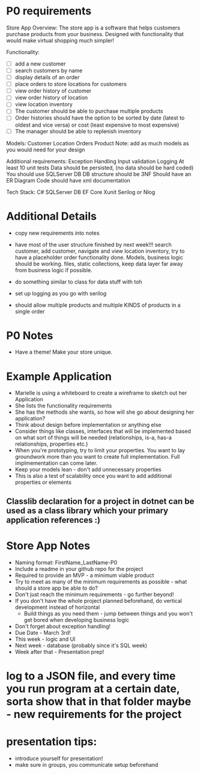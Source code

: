 # P0 requirements
Store App
Overview:
    The store app is a software that helps customers purchase products from your business. Designed with functionality that would make virtual shopping much simpler!

Functionality:
- [ ] add a new customer
- [ ] search customers by name
- [ ] display details of an order
- [ ] place orders to store locations for customers
- [ ] view order history of customer
- [ ] view order history of location
- [ ] view location inventory
- [ ] The customer should be able to purchase multiple products
- [ ] Order histories should have the option to be sorted by date (latest to oldest and vice versa) or cost (least expensive to most expensive)
- [ ] The manager should be able to replenish inventory

Models:
Customer
Location
Orders
Product
Note: add as much models as you would need for your design

Additional requirements:
Exception Handling
Input validation
Logging
At least 10 unit tests
Data should be persisted, (no data should be hard coded)
You should use SQLServer DB
DB structure should be 3NF
Should have an ER Diagram
Code should have xml documentation

Tech Stack:
C#
SQLServer DB
EF Core
Xunit
Serilog or Nlog


# Additional Details
- copy new requirements into notes
- have most of the user structure finished by next week!!!
search customer, add customer, navigate and view location inventory, try to have a placeholder order functionality done. Models, business logic should be working. files, static collections, keep data layer far away from business logic if possible.
- do something similar to class for data stuff with toh
- set up logging as you go with serilog

- should allow multiple products and multiple KINDS of products in a single order
# P0 Notes
-   Have a theme! Make your store unique.

# Example Application
-   Marielle is using a whiteboard to create a wireframe to sketch out her Application
-   She lists the functionality requirements
-   She has the methods she wants, so how will she go about designing her application?
-   Think about design before implementation or anything else
-   Consider things like classes, interfaces that will be implemented based on what sort of things will be needed (relationships, is-a, has-a relationships, properties etc.)
-   When you're prototyping, try to limit your properties. You want to lay groundwork more than you want to create full implementation. Full implmementation can come later.
-   Keep your models lean - don't add unnecessary properties
-   This is also a test of scalability once you want to add additional properties or elements

## Classlib declaration for a project in dotnet can be used as a class library which your primary application references :)

# Store App Notes
-   Naming format: FirstName_LastName-P0
-   Include a readme in your github repo for the project
-   Required to provide an MVP - a minimum viable product
-   Try to meet as many of the minimum requirements as possible - what should a store app be able to do?
-   Don't just reach the minimum requirements - go further beyond!
-   If you don't have the whole project planned beforehand, do vertical development instead of horizontal
    -   Build things as you need them - jump between things and you won't get bored when developing business logic
-   Don't forget about exception handling!
-   Due Date - March 3rd!
-   This week - logic and UI
-   Next week - database (probably since it's SQL week)
-   Week after that - Presentation prep!

# log to a JSON file, and every time you run program at a certain date, sorta show that in that folder maybe - new requirements for the project



# presentation tips:
- introduce yourself for presentation!
- make sure in groups, you communicate setup beforehand

